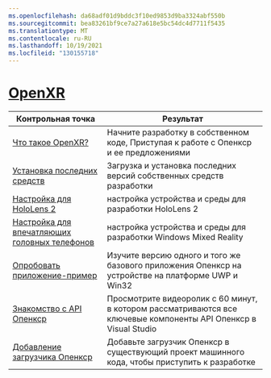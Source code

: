 ```yaml
---
ms.openlocfilehash: da68adf01d9bddc3f10ed9853d9ba3324abf550b
ms.sourcegitcommit: bea83261bf9ce7a27a618e5bc54dc4d7711f5435
ms.translationtype: MT
ms.contentlocale: ru-RU
ms.lasthandoff: 10/19/2021
ms.locfileid: "130155718"
---
```

# <a name="openxr"></a>[OpenXR](#tab/openxr)

|  Контрольная точка  |  Результат  |
| --- | --- |
| [Что такое OpenXR?](../native/openxr.md) | Начните разработку в собственном коде, Приступая к работе с Опенкср и ее предложениями |
| [Установка последних средств](../install-the-tools.md) | Загрузка и установка последних версий собственных средств разработки |
| [Настройка для HoloLens 2](../native/openxr-getting-started.md#getting-started-with-openxr-for-hololens-2) | настройка устройства и среды для разработки HoloLens 2 |
| [Настройка для впечатляющих головных телефонов](../native/openxr-getting-started.md#getting-started-with-openxr-for-windows-mixed-reality-headsets) | настройка устройства и среды для разработки Windows Mixed Reality |
| [Опробовать приложение-пример](../native/openxr-getting-started.md#exploring-the-openxr-api-and-sample-app) | Изучите версию одного и того же базового приложения Опенкср на устройстве на платформе UWP и Win32 |
| [Знакомство с API Опенкср](../native/openxr-getting-started.md#learning-the-openxr-api) | Просмотрите видеоролик с 60 минут, в котором рассматриваются все ключевые компоненты API Опенкср в Visual Studio |
| [Добавление загрузчика Опенкср](../native/openxr-getting-started.md#using-openxr-in-an-existing-project) | Добавьте загрузчик Опенкср в существующий проект машинного кода, чтобы приступить к разработке |

<!--
# [WinRT (Legacy)](#tab/winrt)

|  Checkpoint  |  Outcome  |
| --- | --- |
| [Create a UWP app](../creating-a-holographic-directx-project.md) | Build a new Universal Windows Platform holographic app from scratch |
| [Create a Win32 app](../creating-a-holographic-directx-project.md#creating-a-win32-project) | Build a new Win32 holographic app from scratch |
| [Get a HolographicSpace](../getting-a-holographicspace.md) | Control immersive rendering, provide camera data, and access the spatial reasoning APIs |
| [Render in DirectX](../rendering-in-directx.md) | Reason about the position and orientation of one or more observers of a holographic scene as predicted by the system |
| [Coordinate systems in DirectX](../coordinate-systems-in-directx.md) | Explore the basis of spatial understanding offered by Windows Mixed Reality APIs. |
-->




